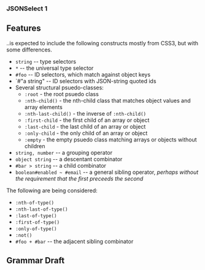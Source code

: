 ### JSONSelect 1

## Features

..is expected to include the following constructs mostly from CSS3,
but with some differences.

  * `string` -- type selectors
  * `*` -- the universal type selector
  * `#foo` -- ID selectors, which match against object keys  
  * `#"a string" -- ID selectors with JSON-string quoted ids
  * Several structural psuedo-classes:
    * `:root` - the root psuedo class
    * `:nth-child()` - the nth-child class that matches object
      values and array elements
    * `:nth-last-child()` - the inverse of `:nth-child()`
    * `:first-child` - the first child of an array or object
    * `:last-child` - the last child of an array or object    
    * `:only-child` - the only child of an array or object    
    * `:empty` - the empty psuedo class matching arrays or objects
      without children
  * `string, number` -- a grouping operator
  * `object string` -- a descentant combinator
  * `#bar > string` -- a child combinator
  * `boolean#enabled ~ #email` -- a general sibling operator,
    *perhaps without the requirement that the first preceeds the
    second*

The following are being considered:

  * `:nth-of-type()`
  * `:nth-last-of-type()`
  * `:last-of-type()`
  * `:first-of-type()`
  * `:only-of-type()`
  * `:not()`
  * `#foo + #bar` -- the adjacent sibling combinator

## Grammar Draft

